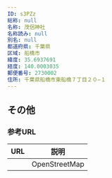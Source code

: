```yaml
---
ID: s3PZz
総称: null
名称: 茂侶神社
名称読み: null
別名: null
都道府県: 千葉県
区域: 船橋市
緯度: 35.6937691
経度: 140.0003035
郵便番号: 2730002
住所: 千葉県船橋市東船橋７丁目２０−１
---
```


## その他

### 参考URL

| URL | 説明          |
| --- | ------------- |
|     | OpenStreetMap |

